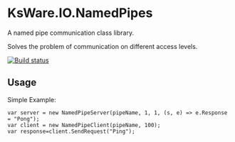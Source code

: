 ﻿# KsWare.IO.NamedPipes #

A named pipe communication class library.

Solves the problem of communication on different access levels. 

[![Build status](https://ci.appveyor.com/api/projects/status/5i23fkavsbeyk9e3/branch/master?svg=true)](https://ci.appveyor.com/project/KsWare/ksware-io-namedpipes/branch/master)

## Usage ##

Simple Example:

    var server = new NamedPipeServer(pipeName, 1, 1, (s, e) => e.Response = "Pong");
    var client = new NamedPipeClient(pipeName, 100);
    var response=client.SendRequest("Ping");

